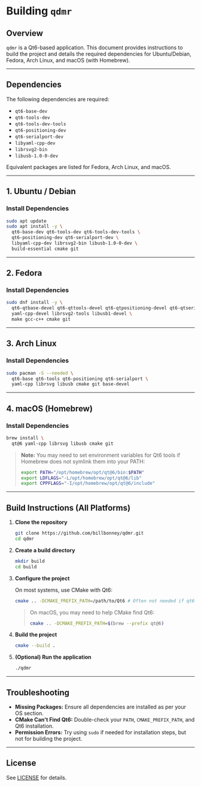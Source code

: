# Building `qdmr`

## Overview

`qdmr` is a Qt6-based application. This document provides instructions to build the project and details the required dependencies for Ubuntu/Debian, Fedora, Arch Linux, and macOS (with Homebrew).

---

## Dependencies

The following dependencies are required:

- `qt6-base-dev`
- `qt6-tools-dev`
- `qt6-tools-dev-tools`
- `qt6-positioning-dev`
- `qt6-serialport-dev`
- `libyaml-cpp-dev`
- `librsvg2-bin`
- `libusb-1.0-0-dev`

Equivalent packages are listed for Fedora, Arch Linux, and macOS.

---

## 1. Ubuntu / Debian

### **Install Dependencies**

```sh
sudo apt update
sudo apt install -y \
  qt6-base-dev qt6-tools-dev qt6-tools-dev-tools \
  qt6-positioning-dev qt6-serialport-dev \
  libyaml-cpp-dev librsvg2-bin libusb-1.0-0-dev \
  build-essential cmake git
```

---

## 2. Fedora

### **Install Dependencies**

```sh
sudo dnf install -y \
  qt6-qtbase-devel qt6-qttools-devel qt6-qtpositioning-devel qt6-qtserialport-devel \
  yaml-cpp-devel librsvg2-tools libusb1-devel \
  make gcc-c++ cmake git
```

---

## 3. Arch Linux

### **Install Dependencies**

```sh
sudo pacman -S --needed \
  qt6-base qt6-tools qt6-positioning qt6-serialport \
  yaml-cpp librsvg libusb cmake git base-devel
```

---

## 4. macOS (Homebrew)

### **Install Dependencies**

```sh
brew install \
  qt@6 yaml-cpp librsvg libusb cmake git
```

> **Note:** You may need to set environment variables for Qt6 tools if Homebrew does not symlink them into your PATH:
>
> ```sh
> export PATH="/opt/homebrew/opt/qt@6/bin:$PATH"
> export LDFLAGS="-L/opt/homebrew/opt/qt@6/lib"
> export CPPFLAGS="-I/opt/homebrew/opt/qt@6/include"
> ```

---

## Build Instructions (All Platforms)

1. **Clone the repository**

   ```sh
   git clone https://github.com/billbonney/qdmr.git
   cd qdmr
   ```

2. **Create a build directory**

   ```sh
   mkdir build
   cd build
   ```

3. **Configure the project**

   On most systems, use CMake with Qt6:
   ```sh
   cmake .. -DCMAKE_PREFIX_PATH=/path/to/Qt6 # Often not needed if qt6 is in your PATH
   ```

   > On macOS, you may need to help CMake find Qt6:
   > ```sh
   > cmake .. -DCMAKE_PREFIX_PATH=$(brew --prefix qt@6)
   > ```

4. **Build the project**

   ```sh
   cmake --build .
   ```

5. **(Optional) Run the application**

   ```sh
   ./qdmr
   ```

---

## Troubleshooting

- **Missing Packages:** Ensure all dependencies are installed as per your OS section.
- **CMake Can't Find Qt6:** Double-check your `PATH`, `CMAKE_PREFIX_PATH`, and Qt6 installation.
- **Permission Errors:** Try using `sudo` if needed for installation steps, but not for building the project.

---

## License

See [LICENSE](LICENSE) for details.
